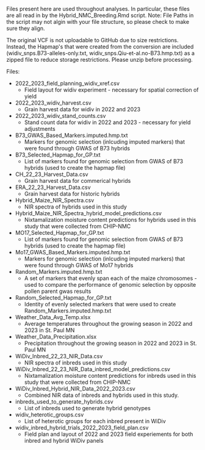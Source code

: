 Files present here are used throughout analyses. In particular, these files are all read in by the Hybrid_NMC_Breeding.Rmd script.
Note: File Paths in the script may not algin with your file structure, so please check to make sure they align.

The original VCF is not uploadable to GitHub due to size restrictions. Instead, the Hapmap's that were created from the conversion are included 
(widiv_snps.B73-alleles-only.txt, widiv_snps.Qiu-et-al.no-B73.hmp.txt) as a zipped file to reduce storage restrictions. Please unzip before processing. 

Files:
- 2022_2023_field_planning_widiv_xref.csv
  - Field layout for widiv experiment - necessary for spatial correction of yield
- 2022_2023_widiv_harvest.csv
  - Grain harvest data for widiv in 2022 and 2023
- 2022_2023_widiv_stand_counts.csv
  - Stand count data for widiv in 2022 and 2023 - necessary for yield adjustments
- B73_GWAS_Based_Markers.imputed.hmp.txt
  - Markers for genomic selection (inlcuding imputed markers) that were found through GWAS of B73 hybrids
- B73_Selected_Hapmap_for_GP.txt
  - List of markers found for genomic selection from GWAS of B73 hybrids (used to create the hapmap file)
- CH_22_23_Harvest_Data.csv
  - Grain harvest data for commerical hybrids
- ERA_22_23_Harvest_Data.csv
  - Grain harvest data for historic hybrids
- Hybrid_Maize_NIR_Spectra.csv
  - NIR spectra of hybrids used in this study
- Hybrid_Maize_NIR_Spectra_hybrid_model_predictions.csv
  - Nixtamalization moisture content predictions for hybrids used in this study that were collected from CHIP-NMC
- MO17_Selected_Hapmap_for_GP.txt
  - List of markers found for genomic selection from GWAS of B73 hybrids (used to create the hapmap file)
- Mo17_GWAS_Based_Markers.imputed.hmp.txt
  - Markers for genomic selection (inlcuding imputed markers) that were found through GWAS of Mo17 hybrids
- Random_Markers.imputed.hmp.txt
  - A set of markers that evenly span each of the maize chromosomes - used to compare the performance of genomic selection by opposite pollen parent gwas results
- Random_Selected_Hapmap_for_GP.txt
  - Identity of evenly selected markers that were used to create Random_Markers.imputed.hmp.txt
- Weather_Data_Avg_Temp.xlsx
  - Average temperatures throughout the growing season in 2022 and 2023 in St. Paul MN
- Weather_Data_Precipitation.xlsx
  - Precipitation throughout the growing season in 2022 and 2023 in St. Paul MN
- WiDiv_Inbred_22_23_NIR_Data.csv
  - NIR spectra of inbreds used in this study
- WiDiv_Inbred_22_23_NIR_Data_inbred_model_predictions.csv
  - Nixtamalization moisture content predictions for inbreds used in this study that were collected from CHIP-NMC
- WiDiv_Inbred_Hybrid_NIR_Data_2022_2023.csv
  - Combined NIR data of inbreds and hybrids used in this study.
- inbreds_used_to_generate_hybrids.csv
  - List of inbreds used to generate hybrid genotypes
- widiv_heterotic_groups.csv
  - List of heterotic groups for each inbred present in WiDiv
- widiv_inbred_hybrid_trials_2022_2023_field_plan.csv
  - Field plan and layout of 2022 and 2023 field experiements for both inbred and hybrid WiDiv panels
